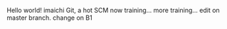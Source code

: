 Hello world!
imaichi
Git, a hot SCM
now training...
more training...
edit on master branch.
change on B1
